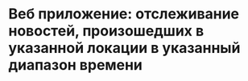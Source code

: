 # Веб приложение: отслеживание новостей, произошедших в указанной локации в указанный диапазон времени
